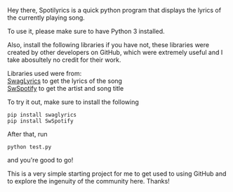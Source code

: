 Hey there, Spotilyrics is a quick python program that displays the lyrics of the currently playing song.

To use it, please make sure to have Python 3 installed.

Also, install the following libraries if you have not, these libraries were created by other developers on GitHub, 
which were extremely useful and I take abosultely no credit for their work.

Libraries used were from:  
[SwagLyrics](https://github.com/SwagLyrics/SwagLyrics-For-Spotify) to get the lyrics of the song  
[SwSpotify](https://github.com/SwagLyrics/SwSpotify) to get the artist and song title  

To try it out, make sure to install the following    
```
pip install swaglyrics  
pip install SwSpotify  
```  

After that, run
```
python test.py  
```
and you're good to go!

This is a very simple starting project for me to get used to using GitHub and to explore the ingenuity of the community here.
Thanks!
